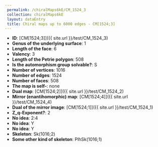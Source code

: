 ```yaml
--- 
 permalink: /chiralMaps6kE/CM_1524_3 
 collection: chiralMaps6kE
 layout: dataEntry
 title: Chiral maps up to 6000 edges - CM[1524;3]
---
```


- **ID**: [CM[1524;3]]({{ site.url }}/test/CM_1524_3)
- **Genus of the underlying surface**: 1
- **Length of the face**: 6
- **Valency**: 3
- **Length of the Petrie polygon**: 508
- **Is the automorphism group solvable?**: S
- **Number of vertices**: 1016
- **Number of edges**: 1524
- **Number of faces**: 508
- **The map is self-**: none
- **Dual map**: [CM[1524;2]]({{ site.url }}/test/CM_1524_2)
- **Mirror (enantihomorphic) map**: [CM[1524;4]]({{ site.url }}/test/CM_1524_4)
- **Dual of the mirror image**: [CM[1524;1]]({{ site.url }}/test/CM_1524_1)
- **Z_q-Exponent?**: 2
- **No idea**:  2:4
- **No idea**: Y
- **No idea**: Y
- **Skeleton**: Sk(1016;2)
- **Some other kind of skeleton**: PlhSk(1016;1)
